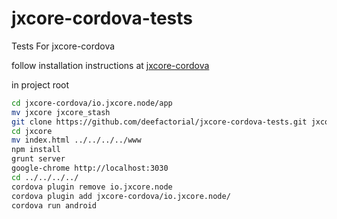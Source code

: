 # jxcore-cordova-tests
Tests For jxcore-cordova

follow installation instructions at
[jxcore-cordova](https://github.com/jxcore/jxcore-cordova.git)

in project root

```sh
cd jxcore-cordova/io.jxcore.node/app
mv jxcore jxcore_stash
git clone https://github.com/deefactorial/jxcore-cordova-tests.git jxcore
cd jxcore
mv index.html ../../../../www
npm install
grunt server
google-chrome http://localhost:3030
cd ../../../../
cordova plugin remove io.jxcore.node
cordova plugin add jxcore-cordova/io.jxcore.node/
cordova run android
```